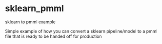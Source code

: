 # sklearn_pmml
sklearn to pmml example

Simple example of how you can convert a sklearn pipeline/model to a pmml file that is ready to be handed off for production